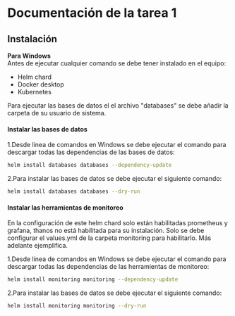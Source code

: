 # **Documentación de la tarea 1**

## **Instalación**

**Para Windows**  
Antes de ejecutar cualquier comando se debe tener instalado en el equipo:
* Helm chard
* Docker desktop
* Kubernetes  

Para ejecutar las bases de datos el el archivo "databases" se debe añadir la carpeta de su usuario de sistema.    

#### Instalar las bases de datos
1.Desde linea de comandos en Windows se debe ejecutar el comando para descargar todas las dependencias de las bases de datos:
```sh
helm install databases databases --dependency-update
```  
2.Para instalar las bases de datos se debe ejecutar el siguiente comando:  
```sh
helm install databases databases --dry-run
```  

#### Instalar las herramientas de monitoreo
En la configuración de este helm chard solo están habilitadas prometheus y grafana, thanos no está habilitada para su instalación. Solo se debe configurar el values.yml de la carpeta monitoring para habilitarlo. Más adelante ejemplifica.  

1.Desde linea de comandos en Windows se debe ejecutar el comando para descargar todas las dependencias de las herramientas de monitoreo:
```sh
helm install monitoring monitoring --dependency-update
```  
2.Para instalar las bases de datos se debe ejecutar el siguiente comando:  
```sh
helm install monitoring monitoring --dry-run
```  
